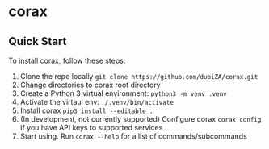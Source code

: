 # corax

## Quick Start
To install corax, follow these steps:
1. Clone the repo locally `git clone https://github.com/dubiZA/corax.git`
2. Change directories to corax root directory
3. Create a Python 3 virtual environment: `python3 -m venv .venv`
4. Activate the virtaul env: `./.venv/bin/activate`
5. Install corax `pip3 install --editable .`
6. (In development, not currently supported) Configure corax `corax config` if you have API keys to supported services 
7. Start using. Run `corax --help` for a list of commands/subcommands
